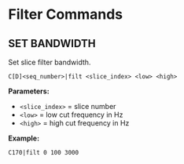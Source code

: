# Filter Commands

## SET BANDWIDTH

Set slice filter bandwidth.

```
C[D]<seq_number>|filt <slice_index> <low> <high>
```

**Parameters:**
- `<slice_index>` = slice number
- `<low>` = low cut frequency in Hz
- `<high>` = high cut frequency in Hz

**Example:**
```
C170|filt 0 100 3000
```